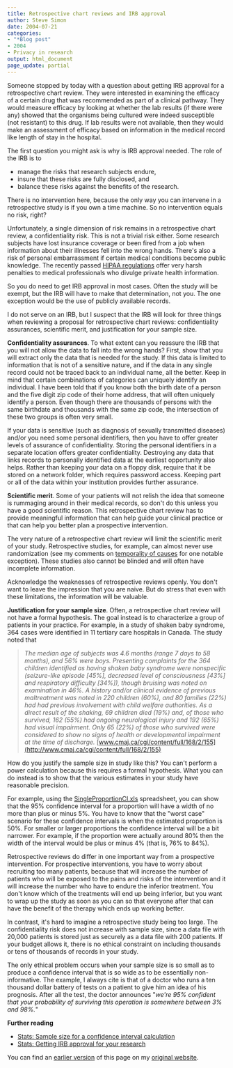 ```yaml
---
title: Retrospective chart reviews and IRB approval
author: Steve Simon
date: 2004-07-21
categories:
- "*Blog post"
- 2004
- Privacy in research
output: html_document
page_update: partial
---
```

Someone stopped by today with a question about getting IRB approval for
a retrospective chart review. They were interested in examining the
efficacy of a certain drug that was recommended as part of a clinical
pathway. They would measure efficacy by looking at whether the lab
results (if there were any) showed that the organisms being cultured
were indeed susceptible (not resistant) to this drug. If lab results
were not available, then they would make an assessment of efficacy based
on information in the medical record like length of stay in the
hospital.

The first question you might ask is why is IRB approval needed. The role
of the IRB is to

-   manage the risks that research subjects endure,
-   insure that these risks are fully disclosed, and
-   balance these risks against the benefits of the research.

There is no intervention here, because the only way you can intervene in
a retrospective study is if you own a time machine. So no intervention
equals no risk, right?

Unfortunately, a single dimension of risk remains in a retrospective
chart review, a confidentiality risk. This is not a trivial risk either.
Some research subjects have lost insurance coverage or been fired from a
job when information about their illnesses fell into the wrong hands.
There's also a risk of personal embarrassment if certain medical
conditions become public knowledge. The recently passed [HIPAA
regulations](http://www.hhs.gov/ocr/hipaa/) offer very harsh penalties
to medical professionals who divulge private health information.

So you do need to get IRB approval in most cases. Often the study will
be exempt, but the IRB will have to make that determination, not you.
The one exception would be the use of publicly available records.

I do not serve on an IRB, but I suspect that the IRB will look for three
things when reviewing a proposal for retrospective chart reviews:
confidentiality assurances, scientific merit, and justification for your
sample size.

**Confidentiality assurances**. To what extent can you reassure the IRB
that you will not allow the data to fall into the wrong hands? First,
show that you will extract only the data that is needed for the study.
If this data is limited to information that is not of a sensitive
nature, and if the data in any single record could not be traced back to
an individual name, all the better. Keep in mind that certain
combinations of categories can uniquely identify an individual. I have
been told that if you know both the birth date of a person and the five
digit zip code of their home address, that will often uniquely identify
a person. Even though there are thousands of persons with the same
birthdate and thousands with the same zip code, the intersection of
these two groups is often very small.

If your data is sensitive (such as diagnosis of sexually transmitted
diseases) and/or you need some personal identifiers, then you have to
offer greater levels of assurance of confidentiality. Storing the
personal identifiers in a separate location offers greater
confidentiality. Destroying any data that links records to personally
identified data at the earliest opportunity also helps. Rather than
keeping your data on a floppy disk, require that it be stored on a
network folder, which requires password access. Keeping part or all of
the data within your institution provides further assurance.

**Scientific merit**. Some of your patients will not relish the idea
that someone is rummaging around in their medical records, so don't do
this unless you have a good scientific reason. This retrospective chart
review has to provide meaningful information that can help guide your
clinical practice or that can help you better plan a prospective
intervention.

The very nature of a retrospective chart review will limit the
scientific merit of your study. Retrospective studies, for example, can
almost never use randomization (see my comments on [temporality of
causes](temporality.html) for one notable exception). These studies also
cannot be blinded and will often have incomplete information.

Acknowledge the weaknesses of retrospective reviews openly. You don't
want to leave the impression that you are naive. But do stress that even
with these limitations, the information will be valuable.

**Justification for your sample size**. Often, a retrospective chart
review will not have a formal hypothesis. The goal instead is to
characterize a group of patients in your practice. For example, in a
study of shaken baby syndrome, 364 cases were identified in 11 tertiary
care hospitals in Canada. The study noted that

> *The median age of subjects was 4.6 months (range 7 days to 58
> months), and 56% were boys. Presenting complaints for the 364 children
> identified as having shaken baby syndrome were nonspecific
> (seizure-like episode \[45%\], decreased level of consciousness
> \[43%\] and respiratory difficulty \[34%\]), though bruising was noted
> on examination in 46%. A history and/or clinical evidence of previous
> maltreatment was noted in 220 children (60%), and 80 families (22%)
> had had previous involvement with child welfare authorities. As a
> direct result of the shaking, 69 children died (19%) and, of those who
> survived, 162 (55%) had ongoing neurological injury and 192 (65%) had
> visual impairment. Only 65 (22%) of those who survived were considered
> to show no signs of health or developmental impairment at the time of
> discharge.*
> [www.cmaj.ca/cgi/content/full/168/2/155](http://www.cmaj.ca/cgi/content/full/168/2/155)

How do you justify the sample size in study like this? You can't
perform a power calculation because this requires a formal hypothesis.
What you can do instead is to show that the various estimates in your
study have reasonable precision.

For example, using the
[SingleProportionCI.xls](../00files/ConfidenceIntervalForSingleProportion.xls)
spreadsheet, you can show that the 95% confidence interval for a
proportion will have a width of no more than plus or minus 5%. You have
to know that the "worst case" scenario for these confidence intervals
is when the estimated proportion is 50%. For smaller or larger
proportions the confidence interval will be a bit narrower. For example,
if the proportion were actually around 80% then the width of the
interval would be plus or minus 4% (that is, 76% to 84%).

Retrospective reviews do differ in one important way from a prospective
intervention. For prospective interventions, you have to worry about
recruiting too many patients, because that will increase the number of
patients who will be exposed to the pains and risks of the intervention
and it will increase the number who have to endure the inferior
treatment. You don't know which of the treatments will end up being
inferior, but you want to wrap up the study as soon as you can so that
everyone after that can have the benefit of the therapy which ends up
working better.

In contrast, it's hard to imagine a retrospective study being too
large. The confidentiality risk does not increase with sample size,
since a data file with 20,000 patients is stored just as securely as a
data file with 200 patients. If your budget allows it, there is no
ethical constraint on including thousands or tens of thousands of
records in your study.

The only ethical problem occurs when your sample size is so small as to
produce a confidence interval that is so wide as to be essentially
non-informative. The example, I always cite is that of a doctor who runs
a ten thousand dollar battery of tests on a patient to give him an idea
of his prognosis. After all the test, the doctor announces "*we're 95%
confident that your probability of surviving this operation is somewhere
between 3% and 98%.*"

**Further reading**

-   [Stats: Sample size for a confidence interval
    calculation](../size/confid.asp)
-   [Stats: Getting IRB approval for your research](../plan/irb.asp)

You can find an [earlier version](http://www.pmean.com/04/retrospective.html) of this page on my [original website](http://www.pmean.com/original_site.html).
